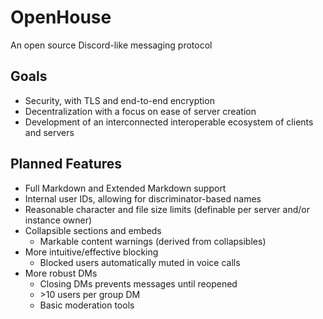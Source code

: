 # OpenHouse
An open source Discord-like messaging protocol
## Goals
- Security, with TLS and end-to-end encryption
- Decentralization with a focus on ease of server creation
- Development of an interconnected interoperable ecosystem of clients and servers
## Planned Features
- Full Markdown and Extended Markdown support
- Internal user IDs, allowing for discriminator-based names
- Reasonable character and file size limits (definable per server and/or instance owner)
- Collapsible sections and embeds
  - Markable content warnings (derived from collapsibles)
- More intuitive/effective blocking
  - Blocked users automatically muted in voice calls
- More robust DMs
  - Closing DMs prevents messages until reopened
  - \>10 users per group DM
  - Basic moderation tools

